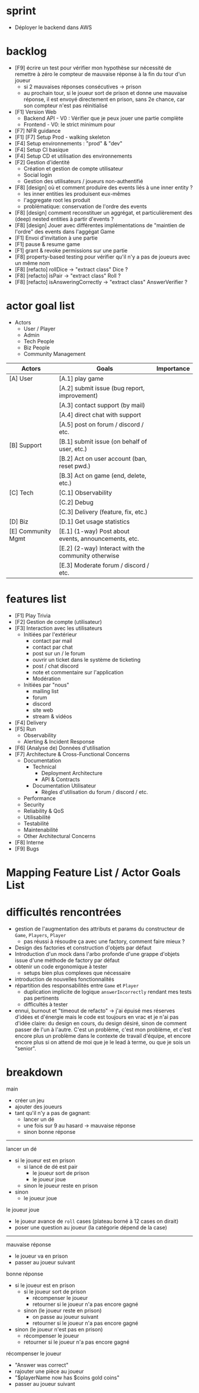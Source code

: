 # sprint
- Déployer le backend dans AWS

# backlog

- [F9] écrire un test pour vérifier mon hypothèse sur nécessité de remettre à zéro le compteur de mauvaise réponse à la fin
  du tour d'un joueur
  - si 2 mauvaises réponses consécutives -> prison
  - au prochain tour, si le joueur sort de prison et donne une mauvaise réponse, il est envoyé directement en prison,
    sans 2e chance, car son compteur n'est pas réinitialisé
- [F1] Version Web
  - Backend API - V0 : Vérifier que je peux jouer une partie complète
  - Frontend - V0: le strict minimum pour 
- [F7] NFR guidance
- [F1] [F7] Setup Prod - walking skeleton
- [F4] Setup environnements : "prod" & "dev"
- [F4] Setup CI basique
- [F4] Setup CD et utilisation des environnements
- [F2] Gestion d'identité
  - Création et gestion de compte utilisateur
  - Social login
  - Gestion des utilisateurs / joueurs non-authentifié
- [F8] [design] où et comment produire des events liés à une inner entity ?
  - les inner entities les produisent eux-mêmes
  - l'aggregate root les produit
  - problématique: conservation de l'ordre des events
- [F8] [design] comment reconstituer un aggrégat, et particulièrement des (deep) nested entities à partir d'events ?
- [F8] [design] Jouer avec différentes implémentations de "maintien de l'ordre" des events dans l'aggégat Game
- [F1] Envoi d'invitation à une partie
- [F1] pause & resume game
- [F1] grant & revoke permissions sur une partie
- [F8] property-based testing pour vérifier qu'il n'y a pas de joueurs avec un même nom
- [F8] [refacto] rollDice -> "extract class" Dice ?
- [F8] [refacto] isPair -> "extract class" Roll ?
- [F8] [refacto] isAnsweringCorrectly -> "extract class" AnswerVerifier ?

# actor goal list

- Actors
  - User / Player
  - Admin
  - Tech People
  - Biz People
  - Community Management

| Actors             | Goals                                                | Importance |
|--------------------|------------------------------------------------------|------------|
| [A] User           | [A.1] play game                                      |            |
|                    | [A.2] submit issue (bug report, improvement)         |            |
|                    | [A.3] contact support (by mail)                      |            |
|                    | [A.4] direct chat with support                       |            |
|                    | [A.5] post on forum / discord / etc.                 |            |
| [B] Support        | [B.1] submit issue (on behalf of user, etc.)         |            |
|                    | [B.2] Act on user account (ban, reset pwd.)          |            |
|                    | [B.3] Act on game (end, delete, etc.)                |            |
| [C] Tech           | [C.1] Observability                                  |            |
|                    | [C.2] Debug                                          |            |
|                    | [C.3] Delivery (feature, fix, etc.)                  |            |
| [D] Biz            | [D.1] Get usage statistics                           |            |
| [E] Community Mgmt | [E.1] (1-way) Post about events, announcements, etc. |            |
|                    | [E.2] (2-way) Interact with the community otherwise  |            |
|                    | [E.3] Moderate forum / discord / etc.                |            |

# features list
- [F1] Play Trivia
- [F2] Gestion de compte (utilisateur)
- [F3] Interaction avec les utilisateurs
  - Initiées par l'extérieur
    - contact par mail
    - contact par chat
    - post sur un / le forum
    - ouvrir un ticket dans le système de ticketing
    - post / chat discord
    - note et commentaire sur l'application
    - Modération
  - Initiées par "nous"
    - mailing list
    - forum
    - discord
    - site web
    - stream & vidéos
- [F4] Delivery
- [F5] Run
  - Observability
  - Alerting & Incident Response
- [F6] (Analyse de) Données d'utilisation
- [F7] Architecture & Cross-Functional Concerns
  - Documentation
    - Technical
      - Deployment Architecture
      - API & Contracts
    - Documentation Utilisateur
      - Règles d'utilisation du forum / discord / etc.
  - Performance
  - Security
  - Reliability & QoS
  - Utilisabilité
  - Testabilité
  - Maintenabilité
  - Other Architectural Concerns
- [F8] Interne
- [F9] Bugs

# Mapping Feature List / Actor Goals List



# difficultés rencontrées

- gestion de l'augmentation des attributs et params du constructeur de `Game`, `Players`, `Player`
  - pas réussi à résoudre ça avec une factory, comment faire mieux ?
- Design des factories et construction d'objets par défaut
- Introduction d'un mock dans l'arbo profonde d'une grappe d'objets issue d'une méthode de factory par défaut
- obtenir un code ergonomique à tester
  - setups bien plus complexes que nécessaire
- introduction de nouvelles fonctionnalités
- répartition des responsabilités entre `Game` et `Player`
  - duplication implicite de logique `answerIncorrectly` rendant mes tests pas pertinents
  - difficultés à tester
- ennui, burnout et "timeout de refacto" -> j'ai épuisé mes réserves d'idées et d'énergie mais le code est toujours en
  vrac et je n'ai pas d'idée claire: du design en cours, du design désiré, sinon de comment passer de l'un à l'autre.
  C'est un problème, c'est mon problème, et c'est encore plus un problème dans le contexte de travail d'équipe, et
  encore encore plus si on attend de moi que je le lead à terme, ou que je sois un "senior".

# breakdown

main

- créer un jeu
- ajouter des joueurs
- tant qu'il n'y a pas de gagnant:
  - lancer un dé
  - une fois sur 9 au hasard -> mauvaise réponse
  - sinon bonne réponse

---

lancer un dé

- si le joueur est en prison
  - si lancé de dé est pair
    - le joueur sort de prison
    - le joueur joue
  - sinon
    le joueur reste en prison
- sinon
  - le joueur joue

le joueur joue

- le joueur avance de `roll` cases (plateau borné à 12 cases on dirait)
- poser une question au joueur (la catégorie dépend de la case)

--- 

mauvaise réponse

- le joueur va en prison
- passer au joueur suivant

bonne réponse

- si le joueur est en prison
  - si le joueur sort de prison
    - récompenser le joueur
    - retourner si le joueur n'a pas encore gagné
  - sinon (le joueur reste en prison)
    - on passe au joueur suivant
    - retourner si le joueur n'a pas encore gagné
- sinon (le joueur n'est pas en prison)
  - récompenser le joueur
  - retourner si le joueur n'a pas encore gagné

récompenser le joueur

- "Answer was correct"
- rajouter une pièce au joueur
- "$playerName now has $coins gold coins"
- passer au joueur suivant
